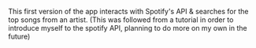 This first version of the app interacts with Spotify's API & searches for the top songs from an artist.
(This was followed from a tutorial in order to introduce myself to the spotify API, planning to do more on my own in the future)
